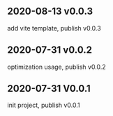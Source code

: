 
## 2020-08-13 v0.0.3
add vite template, publish v0.0.3

## 2020-07-31 v0.0.2
optimization usage, publish v0.0.2

## 2020-07-31 V0.0.1
init project, publish v0.0.1
